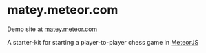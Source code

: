# matey.meteor.com

Demo site at [matey.meteor.com](matey.meteor.com)

A starter-kit for starting a player-to-player chess game in [MeteorJS](www.meteor.com)
